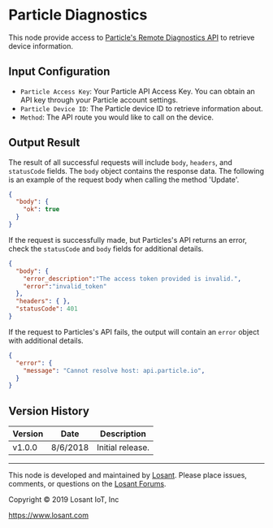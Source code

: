 # Particle Diagnostics

This node provide access to [Particle's Remote Diagnostics API](https://docs.particle.io/reference/api/#remote-diagnostics) to retrieve device information.

## Input Configuration

* `Particle Access Key`: Your Particle API Access Key. You can obtain an API key through your Particle account settings.
* `Particle Device ID`: The Particle device ID to retrieve information about.
* `Method`: The API route you would like to call on the device.

## Output Result

The result of all successful requests will include `body`, `headers`, and `statusCode` fields. The `body` object contains the response data.
The following is an example of the request body when calling the method 'Update'.

```json
{
  "body": {
    "ok": true
  }
}
```

If the request is successfully made, but Particles's API returns an error, check the `statusCode` and `body` fields for additional details.

```json
{
  "body": {
    "error_description":"The access token provided is invalid.",
    "error":"invalid_token"
  },
  "headers": { },
  "statusCode": 401
}
```

If the request to Particles's API fails, the output will contain an `error` object with additional details.

```json
{
  "error": {
    "message": "Cannot resolve host: api.particle.io",
  }
}
```

## Version History

| Version | Date | Description |
| ------- | -------- | ---------------- |
| v1.0.0  | 8/6/2018 | Initial release. |

---

This node is developed and maintained by [Losant](https://www.losant.com). Please place issues, comments, or questions on the [Losant Forums](https://forums.losant.com).

Copyright © 2019 Losant IoT, Inc

<https://www.losant.com>
